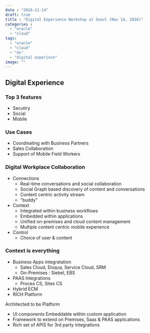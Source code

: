 ```yaml
---
date : "2016-11-14"
draft: true
title : "Digital Experience Workshop at Seoul (Nov 14, 2016)"
categories :
  - "oracle"
  - "cloud"
tags:
  - "oracle"
  - "cloud"
  - "dx"
  - "digital experince"
image: ""
---
```


## Digital Experience
### Top 3 features
- Secutiry
- Social
- Mobile

### Use Cases
- Coordinating with Business Partners
- Sales Collaboration
- Support of Mobile Field Workers

### Digital Workplace Collaboration
- Connections
  - Real-time conversations and social collaboration
  - Social Graph based discovery of content and conversations
  - Content centric activity stream
  - "buddy"
- Context
  - Integrated within business workflows
  - Embedded within applications
  - Unified on-premises and cloud content management
  - Multiple content centric mobile experience
- Control
  - Choice of user & content

### Context is everything
- Business Apps integratation
  - Sales Cloud, Eloqua, Service Cloud, SRM
  - On-Premises : Siebel, EBS
- PAAS Integrations
  - Proces CS, Sites CS
- Hybrid ECM
- RICH Platform

Architected to be Platform
- UI components Embeddable within custom application
- Framework to extend on Premises, Saas & PAAS applications
- Rich set of APIS for 3rd party integrations
